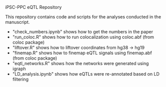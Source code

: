 iPSC-PPC eQTL Repository

This repository contains code and scripts for the analyses conducted in the manuscript. 

- "check_numbers.ipynb" shows how to get the numbers in the paper
- "run_coloc.R" shows how to run colocalization using coloc.abf (from coloc package)
- "liftover.R" shows how to liftover coordinates from hg38 -> hg19
- "finemap.R" shows how to finemap eQTL signals using finemap.abf (from coloc package)
- "eqtl_networks.R" shows how the networks were generated using igraph
- "LD_analysis.ipynb" shows how eQTLs were re-annotated based on LD filtering

